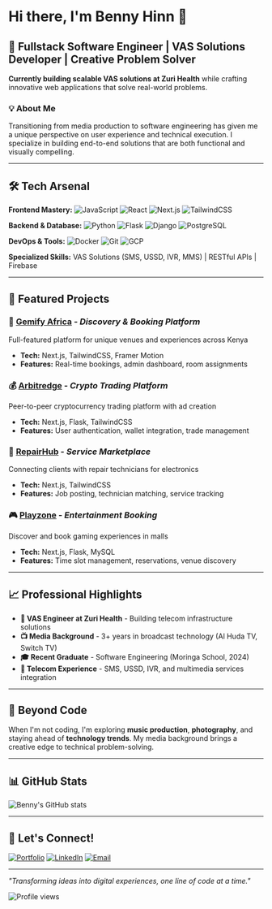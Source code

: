 # Hi there, I'm Benny Hinn 👋

## 🚀 Fullstack Software Engineer | VAS Solutions Developer | Creative Problem Solver

**Currently building scalable VAS solutions at Zuri Health** while crafting innovative web applications that solve real-world problems.

### 💡 About Me
Transitioning from media production to software engineering has given me a unique perspective on user experience and technical execution. I specialize in building end-to-end solutions that are both functional and visually compelling.

---

## 🛠️ Tech Arsenal

**Frontend Mastery:**
![JavaScript](https://img.shields.io/badge/JavaScript-F7DF1E?style=flat-square&logo=javascript&logoColor=black)
![React](https://img.shields.io/badge/React-61DAFB?style=flat-square&logo=react&logoColor=black)
![Next.js](https://img.shields.io/badge/Next.js-000?style=flat-square&logo=next.js&logoColor=white)
![TailwindCSS](https://img.shields.io/badge/Tailwind-38B2AC?style=flat-square&logo=tailwind-css&logoColor=white)

**Backend & Database:**
![Python](https://img.shields.io/badge/Python-3776AB?style=flat-square&logo=python&logoColor=white)
![Flask](https://img.shields.io/badge/Flask-000?style=flat-square&logo=flask&logoColor=white)
![Django](https://img.shields.io/badge/Django-092E20?style=flat-square&logo=django&logoColor=white)
![PostgreSQL](https://img.shields.io/badge/PostgreSQL-316192?style=flat-square&logo=postgresql&logoColor=white)

**DevOps & Tools:**
![Docker](https://img.shields.io/badge/Docker-2496ED?style=flat-square&logo=docker&logoColor=white)
![Git](https://img.shields.io/badge/Git-F05032?style=flat-square&logo=git&logoColor=white)
![GCP](https://img.shields.io/badge/GCP-4285F4?style=flat-square&logo=google-cloud&logoColor=white)

**Specialized Skills:** VAS Solutions (SMS, USSD, IVR, MMS) | RESTful APIs | Firebase

---

## 🎯 Featured Projects

### 🏨 [Gemify Africa](https://gemify.africa) - *Discovery & Booking Platform*
Full-featured platform for unique venues and experiences across Kenya
- **Tech:** Next.js, TailwindCSS, Framer Motion
- **Features:** Real-time bookings, admin dashboard, room assignments

### 💰 [Arbitredge](https://crypto-mu-sandy.vercel.app) - *Crypto Trading Platform*
Peer-to-peer cryptocurrency trading platform with ad creation
- **Tech:** Next.js, Flask, TailwindCSS
- **Features:** User authentication, wallet integration, trade management

### 🔧 [RepairHub](https://repairhub.co.ke) - *Service Marketplace*
Connecting clients with repair technicians for electronics
- **Tech:** Next.js, TailwindCSS
- **Features:** Job posting, technician matching, service tracking

### 🎮 [Playzone](https://playzoneke.vercel.app) - *Entertainment Booking*
Discover and book gaming experiences in malls
- **Tech:** Next.js, Flask, MySQL
- **Features:** Time slot management, reservations, venue discovery

---

## 📈 Professional Highlights

- **🏥 VAS Engineer at Zuri Health** - Building telecom infrastructure solutions
- **📺 Media Background** - 3+ years in broadcast technology (Al Huda TV, Switch TV)
- **🎓 Recent Graduate** - Software Engineering (Moringa School, 2024)
- **📱 Telecom Experience** - SMS, USSD, IVR, and multimedia services integration

---

## 🎨 Beyond Code
When I'm not coding, I'm exploring **music production**, **photography**, and staying ahead of **technology trends**. My media background brings a creative edge to technical problem-solving.

---

## 📊 GitHub Stats

![Benny's GitHub stats](https://github-readme-stats.vercel.app/api?username=coderbenny&show_icons=true&theme=tokyonight)

---

## 🤝 Let's Connect!

[![Portfolio](https://img.shields.io/badge/Portfolio-000000?style=for-the-badge&logo=safari&logoColor=white)](https://benny-eta.vercel.app)
[![LinkedIn](https://img.shields.io/badge/LinkedIn-0077B5?style=for-the-badge&logo=linkedin&logoColor=white)](https://linkedin.com/in/benny-mathew)
[![Email](https://img.shields.io/badge/Email-D14836?style=for-the-badge&logo=gmail&logoColor=white)](mailto:bhinnexclusive@gmail.com)

---

*"Transforming ideas into digital experiences, one line of code at a time."*

![Profile views](https://komarev.com/ghpvc/?username=coderbenny&color=brightgreen)
